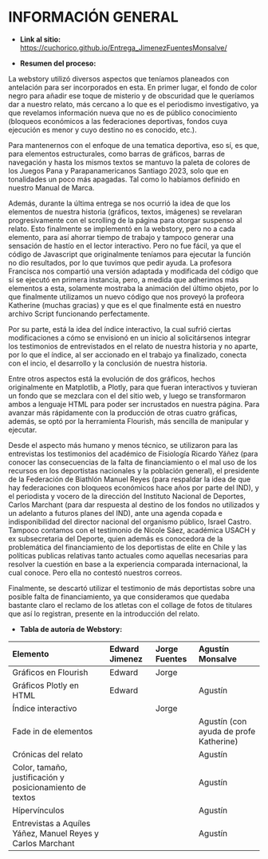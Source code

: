 # INFORMACIÓN GENERAL

* **Link al sitio:** https://cuchorico.github.io/Entrega_JimenezFuentesMonsalve/

* **Resumen del proceso:**

La webstory utilizó diversos aspectos que teníamos planeados con antelación para ser incorporados en esta. En primer lugar, el fondo de color negro para añadir ese toque de misterio y de obscuridad que le queríamos dar a nuestro relato, más cercano a lo que es el periodismo investigativo, ya que revelamos información nueva que no es de público conocimiento (bloqueos económicos a las federaciones deportivas, fondos cuya ejecución es menor y cuyo destino no es conocido, etc.). 

Para mantenernos con el enfoque de una tematica deportiva, eso sí, es que, para elementos estructurales, como barras de gráficos, barras de navegación y hasta los mismos textos se mantuvo la paleta de colores de los Juegos Pana y Parapanamericanos Santiago 2023, solo que en tonalidades un poco más apagadas. Tal como lo habíamos definido en nuestro Manual de Marca.

Además, durante la última entrega se nos ocurrió la idea de que los elementos de nuestra historia (gráficos, textos, imágenes) se revelaran progresivamente con el scrolling de la página para otorgar suspenso al relato. Esto finalmente se implementó en la webstory, pero no a cada elemento, para así ahorrar tiempo de trabajo y tampoco generar una sensación de hastío en el lector interactivo. Pero no fue fácil, ya que el código de Javascript que originalmente teníamos para ejecutar la función no dio resultados, por lo que tuvimos que pedir ayuda. La profesora Francisca nos compartió una versión adaptada y modificada del código que sí se ejecutó en primera instancia, pero, a medida que adherimos más elementos a esta, solamente mostraba la animación del último objeto, por lo que finalmente utilizamos un nuevo código que nos proveyó la profeora Katherine (muchas gracias) y que es el que finalmente está en nuestro archivo Script funcionando perfectamente.

Por su parte, está la idea del índice interactivo, la cual sufrió ciertas modificaciones a cómo se envisionó en un inicio al solicitársenos integrar los testimonios de entrevistados en el relato de nuestra historia y no aparte, por lo que el índice, al ser accionado en el trabajo ya finalizado, conecta con el incio, el desarrollo y la conclusión de nuestra historia.

Entre otros aspectos está la evolución de dos gráficos, hechos originalmente en Matplotlib, a Plotly, para que fueran interactivos y tuvieran un fondo que se mezclara con el del sitio web, y luego se transformaron ambos a lenguaje HTML para poder ser incrustados en nuestra página. Para avanzar más rápidamente con la producción de otras cuatro gráficas, además, se optó por la herramienta Flourish, más sencilla de manipular y ejecutar.

Desde el aspecto más humano y menos técnico, se utilizaron para las entrevistas los testimonios del académico de Fisiología Ricardo Yáñez (para conocer las consecuencias de la falta de financiamiento o el mal uso de los recursos en los deportistas nacionales y la población general), el presidente de la Federación de Biathlón Manuel Reyes (para respaldar la idea de que hay federaciones con bloqueos económicos hace años por parte del IND), y el periodista y vocero de la dirección del Instituto Nacional de Deportes, Carlos Marchant (para dar respuesta al destino de los fondos no utilizados y un adelanto a futuros planes del IND), ante una agenda copada e indisponibilidad del director nacional del organismo público, Israel Castro. Tampoco contamos con el testimonio de Nicole Sáez, académica USACH y ex subsecretaria del Deporte, quien además es conocedora de la problemática del financiamiento de los deportistas de elite en Chile y las políticas publicas relativas tanto actuales como aquellas necesarias para resolver la cuestión en base a la experiencia comparada internacional, la cual conoce. Pero ella no contestó nuestros correos.

Finalmente, se descartó utilizar el testimonio de más deportistas sobre una posible falta de financiamiento, ya que consideramos que quedaba bastante claro el reclamo de los atletas con el collage de fotos de titulares que así lo registran, presente en la introducción del relato.

* **Tabla de autoría de Webstory:**

| Elemento | Edward Jimenez | Jorge Fuentes | Agustín Monsalve |
|:---------|:-------------|:-------------|:-------------|
| Gráficos en Flourish        |    Edward          |     Jorge         |              |
| Gráficos Plotly en HTML        |     Edward         |              |   Agustín         |
| Índice interactivo       |              |    Jorge          |              |
| Fade in de elementos |  |  | Agustín (con ayuda de profe Katherine) |
|Crónicas del relato | | |Agustín |
|Color, tamaño, justificación y posicionamiento de textos| | |Agustín |
|Hípervínculos| | |Agustín |
|Entrevistas a Aquíles Yáñez, Manuel Reyes y Carlos Marchant| | |Agustín|